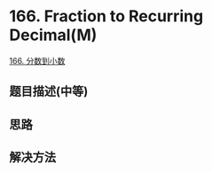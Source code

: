 # 166. Fraction to Recurring Decimal(M)


[166. 分数到小数](https://leetcode-cn.com/problems/fraction-to-recurring-decimal/)


## 题目描述(中等)



## 思路



## 解决方法



###




